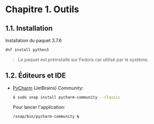 # Chapitre 1. Outils

## 1.1. Installation

Installation du paquet 3.7.6

```bash
dnf install python3
```

> Le paquet est préinstallé sur Fedora car utilisé par le système.

## 1.2. Éditeurs et IDE

- [PyCharm](https://www.jetbrains.com/fr-fr/pycharm/download/#section=linux) (JetBrains) *Community*:

  ```bash
  $ sudo snap install pycharm-community --classic
  ```

  Pour lancer l'application:

  ```bash
  /snap/bin/pycharm-community &
  ```

  